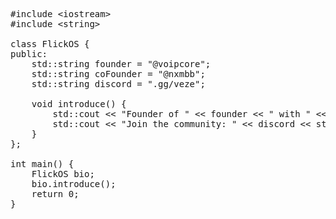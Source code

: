 <pre>

#include &lt;iostream&gt;
#include &lt;string&gt;

class FlickOS {
public:
    std::string founder = "@voipcore";
    std::string coFounder = "@nxmbb";
    std::string discord = ".gg/veze";

    void introduce() {
        std::cout << "Founder of " << founder << " with " << coFounder << std::endl;
        std::cout << "Join the community: " << discord << std::endl;
    }
};

int main() {
    FlickOS bio;
    bio.introduce();
    return 0;
}

</pre>
